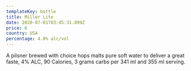 ```yaml
---
templateKey: bottle
title: Miller Lite
date: 2020-07-01T03:45:31.899Z
price: 6
country: USA
percentage: 4.0% alc/vol
---
```


A pilsner brewed with choice hops malts pure soft water to deliver a great faste, 4% ALC, 90 Calories, 3 grams carbs per 341 ml and 355 ml serving.
